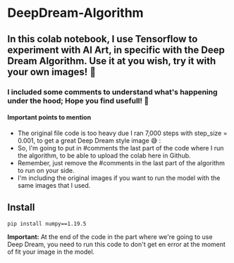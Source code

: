 # DeepDream-Algorithm

## In this colab notebook, I use Tensorflow to experiment with AI Art, in specific with the Deep Dream Algorithm. Use it at you wish, try it with your own images! 🙂
 
### I included some comments to understand what's happening under the hood; Hope you find usefull! 🙌

#### Important points to mention

- The original file code is too heavy due I ran 7,000 steps with step_size = 0.001, to get a great Deep Dream style image 😅 :
- So, I'm going to put in #comments the last part of the code where I run the algorithm, to be able to upload the colab here in Github.
- Remember, just remove the #comments in the last part of the algorithm to run on your side. 
- I'm including the original images if you want to run the model with the same images that I used. 

## Install

```
pip install numpy==1.19.5
```

**Important:** At the end of the code in the part where we're going to use Deep Dream, you need to run this code to don't get en error at the moment of fit your image in the model. 
